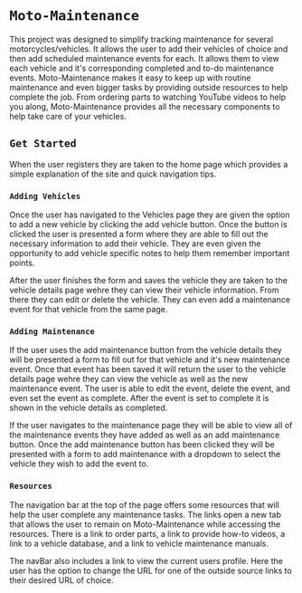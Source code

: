 # `Moto-Maintenance`

This project was designed to simplify tracking maintenance for several motorcycles/vehicles. It allows the user to add their vehicles of choice and then add scheduled maintenance events for each. It allows them to view each vehicle and it's corresponding completed and to-do maintenance events. Moto-Maintenance makes it easy to keep up with routine maintenance and even bigger tasks by providing outside resources to help complete the job. From ordering parts to watching YouTube videos to help you along, Moto-Maintenance provides all the necessary components to help take care of your vehicles. 

## `Get Started`

When the user registers they are taken to the home page which provides a simple explanation of the site and quick navigation tips.

### `Adding Vehicles`

Once the user has navigated to the Vehicles page they are given the option to add a new vehicle by clicking the add vehicle button. Once the button is clicked the user is presented a form where they are able to fill out the necessary information to add their vehicle. They are even given the opportunity to add vehicle specific notes to help them remember important points. 

After the user finishes the form and saves the vehicle they are taken to the vehicle details page wehre they can view their vehicle information. From there they can edit or delete the vehicle. They can even add a maintenance event for that vehicle from the same page. 

### `Adding Maintenance`

If the user uses the add maintenance button from the vehicle details they will be presented a form to fill out for that vehicle and it's new maintenance event. Once that event has been saved it will return the user to the vehicle details page wehre they can view the vehicle as well as the new maintenance event. The user is able to edit the event, delete the event, and even set the event as complete. After the event is set to complete it is shown in the vehicle details as completed. 

If the user navigates to the maintenance page they will be able to view all of the maintenance events they have added as well as an add maintenance button. Once the add maintenance button has been clicked they will be presented with a form to add maintenance with a dropdown to select the vehicle they wish to add the event to.

### `Resources`

The navigation bar at the top of the page offers some resources that will help the user complete any maintenance tasks. The links open a new tab that allows the user to remain on Moto-Maintenance while accessing the resources. There is a link to order parts, a link to provide how-to videos, a link to a vehicle database, and a link to vehicle maintenance manuals. 

The navBar also includes a link to view the current users profile. Here the user has the option to change the URL for one of the outside source links to their desired URL of choice. 

